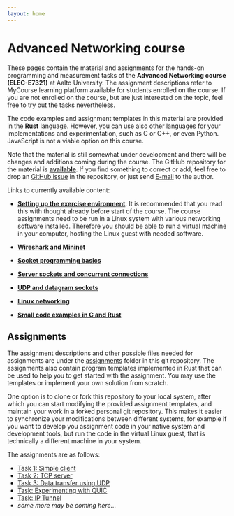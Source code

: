 ```yaml
---
layout: home
---
```


# Advanced Networking course

These pages contain the material and assignments for the hands-on programming
and measurement tasks of the **Advanced Networking course (ELEC-E7321)** at
Aalto University. The assignment descriptions refer to MyCourse learning
platform available for students enrolled on the course. If you are not enrolled
on the course, but are just interested on the topic, feel free to try out the
tasks nevertheless.

The code examples and assignment templates in
this material are provided in the **[Rust](https://www.rust-lang.org/)** language.
However, you can use also other languages for your implementations and
experimentation, such as C or C++, or even Python. JavaScript is not a viable
option on this course.

Note that the material is still somewhat under development and there will be
changes and additions coming during the course. The GitHub repository for the
material is **[available](https://github.com/PasiSa/AdvancedNetworking)**. If you
find something to correct or add, feel free to drop an [GitHub
issue](https://github.com/PasiSa/AdvancedNetworking/issues/new)
in the repository, or just send [E-mail](mailto:pasi.sarolahti@aalto.fi) to the
author.

Links to currently available content:

- **[Setting up the exercise environment](environment.md)**. It is recommended
  that you read this with thought already before start of the course. The course
  assignments need to be run in a Linux system with various networking software
  installed. Therefore you should be able to run a virtual machine in your
  computer, hosting the Linux guest with needed software.

- **[Wireshark and Mininet](wireshark.md)**

- **[Socket programming basics](socket-basics.md)**

- **[Server sockets and concurrent connections](server-sockets.md)**

- **[UDP and datagram sockets](udp.md)**

- **[Linux networking](linux-tcpip.md)**

- **[Small code examples in C and Rust](examples.md)**

## Assignments

The assignment descriptions and other possible files needed for assignments are
under the
[assignments](https://github.com/PasiSa/AdvancedNetworking/tree/main/assignments)
folder in this git repository. The assignments also contain program templates
implemented in Rust that can be used to help you to get started with the
assignment. You may use the templates or implement your own solution from scratch.

One option is to clone or fork this repository to your local system, after which
you can start modifying the provided assignment templates, and maintain your
work in a forked personal git repository. This makes it easier to synchronize
your modifications between different systems, for example if you want to develop
you assignment code in your native system and development tools, but run the
code in the virtual Linux guest, that is technically a different machine in your
system.

The assignments are as follows:

- [Task 1: Simple client](assignments/task-001.md)
- [Task 2: TCP server](assignments/task-002.md)
- [Task 3: Data transfer using UDP](assignments/task-003.md)
- [Task: Experimenting with QUIC](assignments/task-quic.md)
- [Task: IP Tunnel](assignments/task-tun.md)
- _some more may be coming here..._
